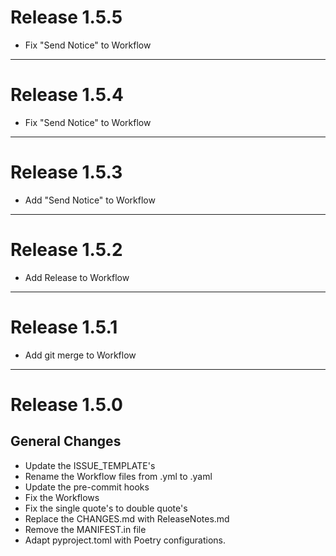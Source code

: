 # Release 1.5.5

- Fix "Send Notice" to Workflow

______________________________________________________________________

# Release 1.5.4

- Fix "Send Notice" to Workflow

______________________________________________________________________

# Release 1.5.3

- Add "Send Notice" to Workflow

______________________________________________________________________

# Release 1.5.2

- Add Release to Workflow

______________________________________________________________________

# Release 1.5.1

- Add git merge to Workflow

______________________________________________________________________

# Release 1.5.0

## General Changes

- Update the ISSUE_TEMPLATE's
- Rename the Workflow files from .yml to .yaml
- Update the pre-commit hooks
- Fix the Workflows
- Fix the single quote's to double quote's
- Replace the CHANGES.md with ReleaseNotes.md
- Remove the MANIFEST.in file
- Adapt pyproject.toml with Poetry configurations.
